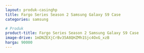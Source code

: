 ```yaml
---
layout: produk-casinghp
title: Fargo Series Season 2 Samsung Galaxy S9 Case
categories: samsung

# Produk
product-title: Fargo Series Season 2 Samsung Galaxy S9 Case
image-drive: 1mDNZEXjCrBv35A8QHZMh1Sjc4OxG_xzB
harga: 90000
---
```

